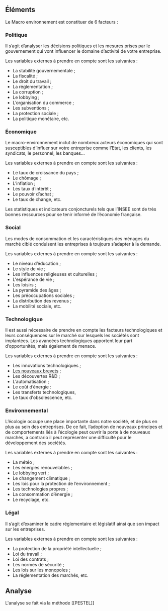 ## Éléments

Le Macro environnement est constituer de 6 facteurs :
### Politique

Il s’agit d’analyser les décisions politiques et les mesures prises par le gouvernement qui vont influencer le domaine d’activité de votre entreprise.

Les variables externes à prendre en compte sont les suivantes :

- La stabilité gouvernementale ;
- La fiscalité ;
- Le droit du travail ;
- La réglementation ;
- La corruption ;
- Le lobbying ;
- L’organisation du commerce ;
- Les subventions ;
- La protection sociale ; 
- La politique monétaire, etc.

### Économique

Le macro-environnement inclut de nombreux acteurs économiques qui sont susceptibles d’influer sur votre entreprise comme l’Etat, les clients, les syndicats, le personnel, les banques…

Les variables externes à prendre en compte sont les suivantes :

- Le taux de croissance du pays ; 
- Le chômage ; 
- L’inflation ; 
- Les taux d’intérêt ; 
- Le pouvoir d’achat ;
- Le taux de change, etc.

Les statistiques et indicateurs conjoncturels tels que l’INSEE sont de très bonnes ressources pour se tenir informé de l’économie française.

### Social

Les modes de consommation et les caractéristiques des ménages du marché ciblé conduisent les entreprises à toujours s’adapter à la demande.

Les variables externes à prendre en compte sont les suivantes : 

- Le niveau d’éducation ;
- Le style de vie ;
- Les influences religieuses et culturelles ;
- L'espérance de vie ; 
- Les loisirs ; 
- La pyramide des âges ;
- Les préoccupations sociales ; 
- La distribution des revenus ; 
- La mobilité sociale, etc.

### Technologique

Il est aussi nécessaire de prendre en compte les facteurs technologiques et leurs conséquences sur le marché sur lesquels les sociétés sont implantées. Les avancées technologiques apportent leur part d’opportunités, mais également de menace.  

Les variables externes à prendre en compte sont les suivantes : 

- Les innovations technologiques ; 
- [Les nouveaux brevets](https://www.l-expert-comptable.com/a/530436-deposer-un-brevet-demarches-finalite-et-cout.html) ; 
- Les découvertes R&D ;
- L’automatisation ; 
- Le coût d’énergie :
- Les transferts technologiques,
- Le taux d'obsolescence, etc.

### Environnemental

L’écologie occupe une place importante dans notre société, et de plus en plus au sein des entreprises. De ce fait, l’adoption de nouveaux principes et de comportements liés à l’écologie peut ouvrir la porte à de nouveaux marchés, a contrario il peut représenter une difficulté pour le développement des sociétés.

Les variables externes à prendre en compte sont les suivantes :

- La météo ; 
- Les énergies renouvelables ; 
- Le lobbying vert ;
- Le changement climatique ; 
- Les lois pour la protection de l’environnement ; 
- Les technologies propres ; 
- La consommation d’énergie ;
- Le recyclage, etc.

### Légal

Il s’agit d’examiner le cadre réglementaire et législatif ainsi que son impact sur les entreprises.

Les variables externes à prendre en compte sont les suivantes : 

- La protection de la propriété intellectuelle ; 
- Loi du travail ; 
- Loi des contrats ; 
- Les normes de sécurité ; 
- Les lois sur les monopoles ;
- La réglementation des marchés, etc.

## Analyse
L'analyse se fait via la méthode [[PESTEL]] 